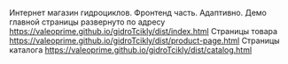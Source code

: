 Интернет магазин гидроциклов. Фронтенд часть. Адаптивно.
Демо главной страницы развернуто по адресу https://valeoprime.github.io/gidroTcikly/dist/index.html
Страницы товара https://valeoprime.github.io/gidroTcikly/dist/product-page.html
Страницы каталога https://valeoprime.github.io/gidroTcikly/dist/catalog.html
